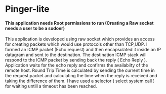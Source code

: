 Pinger-lite
===========

#### This application needs Root permissions to run (Creating a Raw socket needs a user to be a sudoer)

This application is developed using raw socket which provides an access for creating packets which would use protocols other than TCP,UDP. I formed an ICMP packet (Echo request) and then encapsulated it inside an IP datagram and sent to the destination. The destination ICMP stack will respond to the ICMP packet by sending back the reply ( Echo Reply ). Application waits for the echo reply and confirms the availabilty of the remote host. Round Trip Time is calculated by sending the current time in the request packet and calculating the time when the reply is received and taking the difference of them. I have used a selector ( select system call ) for waiting untill a timeout has been reached. 
